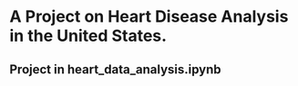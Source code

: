 # A Project on Heart Disease Analysis in the United States.

## Project in heart_data_analysis.ipynb
